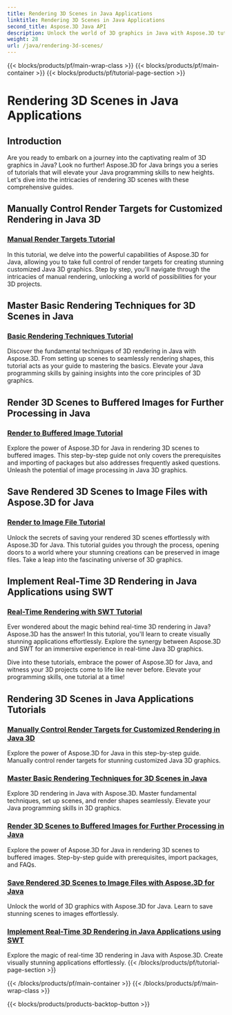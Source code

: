 ```yaml
---
title: Rendering 3D Scenes in Java Applications
linktitle: Rendering 3D Scenes in Java Applications
second_title: Aspose.3D Java API
description: Unlock the world of 3D graphics in Java with Aspose.3D tutorials. Master manual rendering, basic techniques, image processing, and real-time rendering effortlessly.
weight: 28
url: /java/rendering-3d-scenes/
---
```


{{< blocks/products/pf/main-wrap-class >}}
{{< blocks/products/pf/main-container >}}
{{< blocks/products/pf/tutorial-page-section >}}

# Rendering 3D Scenes in Java Applications

## Introduction

Are you ready to embark on a journey into the captivating realm of 3D graphics in Java? Look no further! Aspose.3D for Java brings you a series of tutorials that will elevate your Java programming skills to new heights. Let's dive into the intricacies of rendering 3D scenes with these comprehensive guides.

## Manually Control Render Targets for Customized Rendering in Java 3D
### [Manual Render Targets Tutorial](./manual-render-targets/)

In this tutorial, we delve into the powerful capabilities of Aspose.3D for Java, allowing you to take full control of render targets for creating stunning customized Java 3D graphics. Step by step, you'll navigate through the intricacies of manual rendering, unlocking a world of possibilities for your 3D projects.

## Master Basic Rendering Techniques for 3D Scenes in Java
### [Basic Rendering Techniques Tutorial](./basic-rendering/)

Discover the fundamental techniques of 3D rendering in Java with Aspose.3D. From setting up scenes to seamlessly rendering shapes, this tutorial acts as your guide to mastering the basics. Elevate your Java programming skills by gaining insights into the core principles of 3D graphics.

## Render 3D Scenes to Buffered Images for Further Processing in Java
### [Render to Buffered Image Tutorial](./render-to-buffered-image/)

Explore the power of Aspose.3D for Java in rendering 3D scenes to buffered images. This step-by-step guide not only covers the prerequisites and importing of packages but also addresses frequently asked questions. Unleash the potential of image processing in Java 3D graphics.

## Save Rendered 3D Scenes to Image Files with Aspose.3D for Java
### [Render to Image File Tutorial](./render-to-file/)

Unlock the secrets of saving your rendered 3D scenes effortlessly with Aspose.3D for Java. This tutorial guides you through the process, opening doors to a world where your stunning creations can be preserved in image files. Take a leap into the fascinating universe of 3D graphics.

## Implement Real-Time 3D Rendering in Java Applications using SWT
### [Real-Time Rendering with SWT Tutorial](./real-time-rendering-swt/)

Ever wondered about the magic behind real-time 3D rendering in Java? Aspose.3D has the answer! In this tutorial, you'll learn to create visually stunning applications effortlessly. Explore the synergy between Aspose.3D and SWT for an immersive experience in real-time Java 3D graphics.

Dive into these tutorials, embrace the power of Aspose.3D for Java, and witness your 3D projects come to life like never before. Elevate your programming skills, one tutorial at a time!
## Rendering 3D Scenes in Java Applications Tutorials
### [Manually Control Render Targets for Customized Rendering in Java 3D](./manual-render-targets/)
Explore the power of Aspose.3D for Java in this step-by-step guide. Manually control render targets for stunning customized Java 3D graphics.
### [Master Basic Rendering Techniques for 3D Scenes in Java](./basic-rendering/)
Explore 3D rendering in Java with Aspose.3D. Master fundamental techniques, set up scenes, and render shapes seamlessly. Elevate your Java programming skills in 3D graphics.
### [Render 3D Scenes to Buffered Images for Further Processing in Java](./render-to-buffered-image/)
Explore the power of Aspose.3D for Java in rendering 3D scenes to buffered images. Step-by-step guide with prerequisites, import packages, and FAQs.
### [Save Rendered 3D Scenes to Image Files with Aspose.3D for Java](./render-to-file/)
Unlock the world of 3D graphics with Aspose.3D for Java. Learn to save stunning scenes to images effortlessly.
### [Implement Real-Time 3D Rendering in Java Applications using SWT](./real-time-rendering-swt/)
Explore the magic of real-time 3D rendering in Java with Aspose.3D. Create visually stunning applications effortlessly.
{{< /blocks/products/pf/tutorial-page-section >}}

{{< /blocks/products/pf/main-container >}}
{{< /blocks/products/pf/main-wrap-class >}}

{{< blocks/products/products-backtop-button >}}
